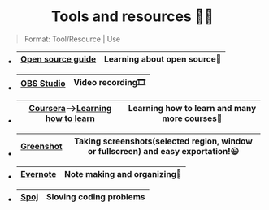 
 <h1 align="center"> Tools and resources 🧰📑</h1>
 
 > Format: Tool/Resource | Use
            
-  [Open source guide](https://opensource.guide/) | Learning about open source📔
    ---- | ----
 
- [OBS Studio](https://obsproject.com/) | Video recording🎞️
    ---- | ----
 
- [Coursera](https://www.coursera.org/in)-->[Learning how to learn](https://www.coursera.org/learn/learning-how-to-learn) | Learning how to learn and many more courses🤯
   ---- | ----
 
- [Greenshot](https://getgreenshot.org/) | Taking screenshots(selected region, window or fullscreen) and easy exportation!😃
  ---- | ----

- [Evernote](https://evernote.com/) | Note making and organizing🔖
   ---- | ----

- [Spoj](https://www.spoj.com/) | Sloving coding problems
   ---- | ----
